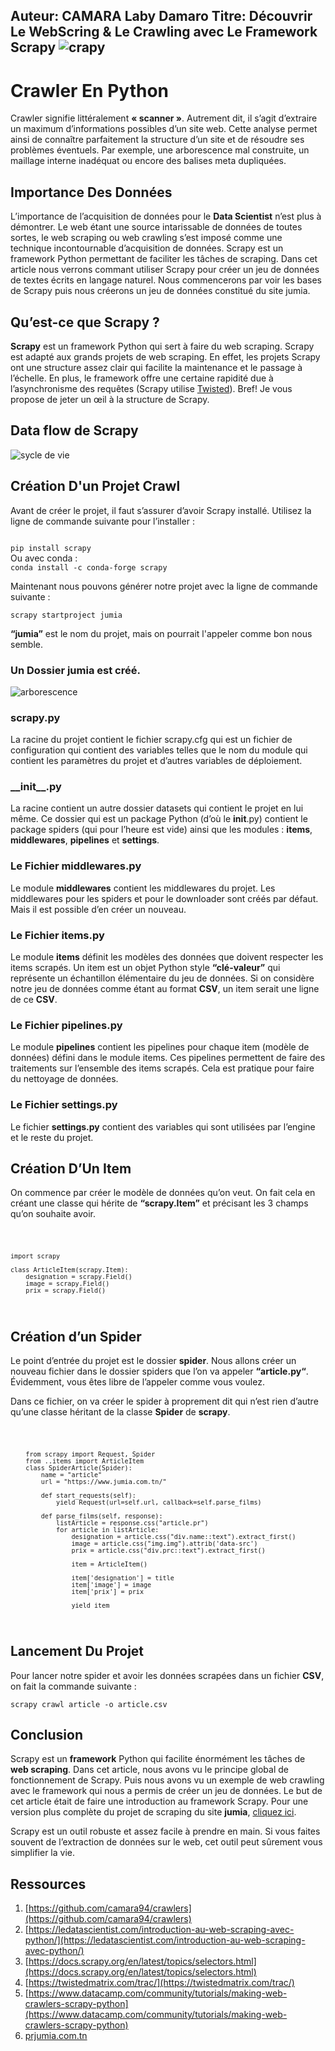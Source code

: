 Auteur: CAMARA Laby Damaro
Titre: Découvrir Le WebScring &amp; Le Crawling avec Le Framework Scrapy
![crapy](images/scrapy_big.png)
---
# Crawler En Python
Crawler signifie littéralement **« scanner »**. Autrement dit, il s’agit d’extraire un maximum d’informations possibles d’un site web. Cette analyse permet ainsi de connaître parfaitement la structure d’un site et de résoudre ses problèmes éventuels. Par exemple, une arborescence mal construite, un maillage interne inadéquat ou encore des balises meta dupliquées.

## Importance Des Données
L’importance de l’acquisition de données pour le **Data Scientist** n’est plus à démontrer. Le web étant une source intarissable de données de toutes sortes, le web scraping ou web crawling s’est imposé comme une technique incontournable d’acquisition de données. Scrapy est un framework Python permettant de faciliter les tâches de scraping. Dans cet article nous verrons commant utiliser Scrapy pour créer un jeu de données de textes écrits en langage naturel. Nous commencerons par voir les bases de Scrapy puis nous créerons un jeu de données constitué du site jumia.
## Qu’est-ce que Scrapy ?
**Scrapy** est un framework Python qui sert à faire du web scraping. Scrapy est adapté aux grands projets de web scraping. En effet, les projets Scrapy ont une structure assez clair qui facilite la maintenance et le passage à l’échelle. En plus, le framework offre une certaine rapidité due à l’asynchronisme des requêtes (Scrapy utilise [Twisted](https://twistedmatrix.com/trac/)). Bref! Je vous propose de jeter un œil à la structure de Scrapy.

## Data flow de Scrapy
![sycle de vie](images/scrapy_architecture_02.png)


## Création D'un Projet Crawl 
Avant de créer le projet, il faut s’assurer d’avoir Scrapy installé. Utilisez la ligne de commande suivante pour l’installer :

<code>
pip install scrapy
</code>
Ou avec conda :
<code>
conda install -c conda-forge scrapy
</code>

Maintenant nous pouvons générer notre projet avec la ligne de commande suivante :

<code>scrapy startproject jumia</code>

**“jumia”** est le nom du projet, mais on pourrait l'appeler comme bon nous semble.

### Un Dossier jumia est créé.
![arborescence](images/arborescence.png)

### scrapy.py
La racine du projet contient le fichier scrapy.cfg qui est un fichier de configuration qui contient des variables telles que le nom du module qui contient les paramètres du projet et d’autres variables de déploiement.
### &#95;&#95;init&#95;&#95;.py
La racine contient un autre dossier datasets qui contient le projet en lui même. Ce dossier qui est un package Python (d’où le __init__.py) contient le package spiders (qui pour l’heure est vide) ainsi que les modules : **items**, **middlewares**, **pipelines** et **settings**.

### Le Fichier middlewares.py 
Le module **middlewares** contient les middlewares du projet. Les middlewares pour les spiders et pour le downloader sont créés par défaut. Mais il est possible d’en créer un nouveau.

### Le Fichier items.py
Le module **items** définit les modèles des données que doivent respecter les items scrapés. Un item est un objet Python style **“clé-valeur”** qui représente un échantillon élémentaire du jeu de données. Si on considère notre jeu de données comme étant au format **CSV**, un item serait une ligne de ce **CSV**.

### Le Fichier pipelines.py
Le module **pipelines** contient les pipelines pour chaque item (modèle de données) défini dans le module items. Ces pipelines permettent de faire des traitements sur l’ensemble des items scrapés. Cela est pratique pour faire du nettoyage de données.

### Le Fichier settings.py
Le fichier **settings.py** contient des variables qui sont utilisées par l’engine et le reste du projet.

## Création D’Un Item
On commence par créer le modèle de données qu’on veut. On fait cela en créant une classe qui hérite de **“scrapy.Item”** et précisant les 3 champs qu’on souhaite avoir.


<code>

    import scrapy
 
    class ArticleItem(scrapy.Item):
        designation = scrapy.Field()
        image = scrapy.Field() 
        prix = scrapy.Field()

</code>


## Création d’un Spider
Le point d’entrée du projet est le dossier **spider**. Nous allons créer un nouveau fichier dans le dossier spiders que l’on va appeler **“article.py“**. Évidemment, vous êtes libre de l’appeler comme vous voulez.

Dans ce fichier, on va créer le spider à proprement dit qui n’est rien d’autre qu’une classe héritant de la classe **Spider** de **scrapy**.

<code>


        from scrapy import Request, Spider
        from ..items import ArticleItem
        class SpiderArticle(Spider):
            name = "article"
            url = "https://www.jumia.com.tn/"

            def start_requests(self):
                yield Request(url=self.url, callback=self.parse_films)
 
            def parse_films(self, response):
                listArticle = response.css("article.pr")
                for article in listArticle:
                    designation = article.css("div.name::text").extract_first()
                    image = article.css("img.img").attrib('data-src')
                    prix = article.css("div.prc::text").extract_first()

                    item = ArticleItem()
 
                    item['designation'] = title
                    item['image'] = image
                    item['prix'] = prix
 
                    yield item                 

</code>

## Lancement Du Projet
Pour lancer notre spider et avoir les données scrapées dans un fichier **CSV**, on fait la commande suivante :

<code>scrapy crawl article -o article.csv</code>

## Conclusion
Scrapy est un **framework** Python qui facilite énormément les tâches de **web scraping**. Dans cet article, nous avons vu le principe global de fonctionnement de Scrapy. Puis nous avons vu un exemple de web crawling avec le framework qui nous a permis de créer un jeu de données. Le but de cet article était de faire une introduction au framework Scrapy. Pour une version plus complète du projet de scraping du site **jumia**, [cliquez ici](https://github.com/camara94/crawlers).

Scrapy est un outil robuste et assez facile à prendre en main. Si vous faites souvent de l’extraction de données sur le web, cet outil peut sûrement vous simplifier la vie.

## Ressources
1. [https://github.com/camara94/crawlers](https://github.com/camara94/crawlers)
2. [https://ledatascientist.com/introduction-au-web-scraping-avec-python/](https://ledatascientist.com/introduction-au-web-scraping-avec-python/)
3. [https://docs.scrapy.org/en/latest/topics/selectors.html](https://docs.scrapy.org/en/latest/topics/selectors.html)
4. [https://twistedmatrix.com/trac/](https://twistedmatrix.com/trac/)
5. [https://www.datacamp.com/community/tutorials/making-web-crawlers-scrapy-python](https://www.datacamp.com/community/tutorials/making-web-crawlers-scrapy-python)
6. [prjumia.com.tn](prjumia.com.tn)
   


